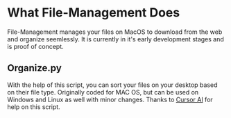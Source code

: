 # What File-Management Does
File-Management manages your files on MacOS to download from the web and organize seemlessly. It is currently in it's early development stages and is proof of concept. 

## Organize.py
  With the help of this script, you can sort your files on your desktop based on their file type. 
  Originally coded for MAC OS, but can be used on Windows and Linux as well with minor changes.
  Thanks to [Cursor AI](https://cursor.sh/) for help on this script.
